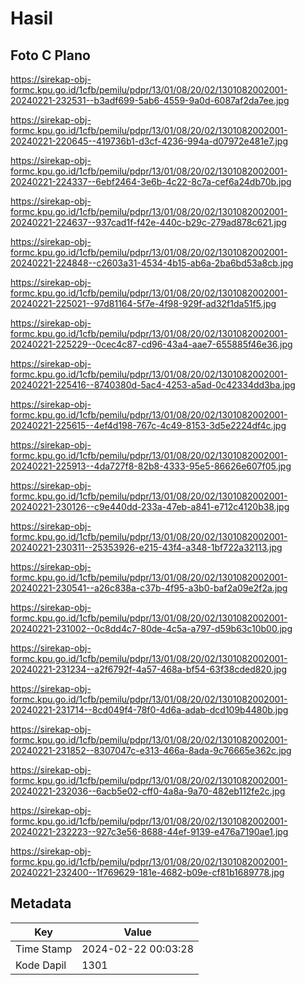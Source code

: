 # Hasil

## Foto C Plano

https://sirekap-obj-formc.kpu.go.id/1cfb/pemilu/pdpr/13/01/08/20/02/1301082002001-20240221-232531--b3adf699-5ab6-4559-9a0d-6087af2da7ee.jpg

https://sirekap-obj-formc.kpu.go.id/1cfb/pemilu/pdpr/13/01/08/20/02/1301082002001-20240221-220645--419736b1-d3cf-4236-994a-d07972e481e7.jpg

https://sirekap-obj-formc.kpu.go.id/1cfb/pemilu/pdpr/13/01/08/20/02/1301082002001-20240221-224337--6ebf2464-3e6b-4c22-8c7a-cef6a24db70b.jpg

https://sirekap-obj-formc.kpu.go.id/1cfb/pemilu/pdpr/13/01/08/20/02/1301082002001-20240221-224637--937cad1f-f42e-440c-b29c-279ad878c621.jpg

https://sirekap-obj-formc.kpu.go.id/1cfb/pemilu/pdpr/13/01/08/20/02/1301082002001-20240221-224848--c2603a31-4534-4b15-ab6a-2ba6bd53a8cb.jpg

https://sirekap-obj-formc.kpu.go.id/1cfb/pemilu/pdpr/13/01/08/20/02/1301082002001-20240221-225021--97d81164-5f7e-4f98-929f-ad32f1da51f5.jpg

https://sirekap-obj-formc.kpu.go.id/1cfb/pemilu/pdpr/13/01/08/20/02/1301082002001-20240221-225229--0cec4c87-cd96-43a4-aae7-655885f46e36.jpg

https://sirekap-obj-formc.kpu.go.id/1cfb/pemilu/pdpr/13/01/08/20/02/1301082002001-20240221-225416--8740380d-5ac4-4253-a5ad-0c42334dd3ba.jpg

https://sirekap-obj-formc.kpu.go.id/1cfb/pemilu/pdpr/13/01/08/20/02/1301082002001-20240221-225615--4ef4d198-767c-4c49-8153-3d5e2224df4c.jpg

https://sirekap-obj-formc.kpu.go.id/1cfb/pemilu/pdpr/13/01/08/20/02/1301082002001-20240221-225913--4da727f8-82b8-4333-95e5-86626e607f05.jpg

https://sirekap-obj-formc.kpu.go.id/1cfb/pemilu/pdpr/13/01/08/20/02/1301082002001-20240221-230126--c9e440dd-233a-47eb-a841-e712c4120b38.jpg

https://sirekap-obj-formc.kpu.go.id/1cfb/pemilu/pdpr/13/01/08/20/02/1301082002001-20240221-230311--25353926-e215-43f4-a348-1bf722a32113.jpg

https://sirekap-obj-formc.kpu.go.id/1cfb/pemilu/pdpr/13/01/08/20/02/1301082002001-20240221-230541--a26c838a-c37b-4f95-a3b0-baf2a09e2f2a.jpg

https://sirekap-obj-formc.kpu.go.id/1cfb/pemilu/pdpr/13/01/08/20/02/1301082002001-20240221-231002--0c8dd4c7-80de-4c5a-a797-d59b63c10b00.jpg

https://sirekap-obj-formc.kpu.go.id/1cfb/pemilu/pdpr/13/01/08/20/02/1301082002001-20240221-231234--a2f6792f-4a57-468a-bf54-63f38cded820.jpg

https://sirekap-obj-formc.kpu.go.id/1cfb/pemilu/pdpr/13/01/08/20/02/1301082002001-20240221-231714--8cd049f4-78f0-4d6a-adab-dcd109b4480b.jpg

https://sirekap-obj-formc.kpu.go.id/1cfb/pemilu/pdpr/13/01/08/20/02/1301082002001-20240221-231852--8307047c-e313-466a-8ada-9c76665e362c.jpg

https://sirekap-obj-formc.kpu.go.id/1cfb/pemilu/pdpr/13/01/08/20/02/1301082002001-20240221-232036--6acb5e02-cff0-4a8a-9a70-482eb112fe2c.jpg

https://sirekap-obj-formc.kpu.go.id/1cfb/pemilu/pdpr/13/01/08/20/02/1301082002001-20240221-232223--927c3e56-8688-44ef-9139-e476a7190ae1.jpg

https://sirekap-obj-formc.kpu.go.id/1cfb/pemilu/pdpr/13/01/08/20/02/1301082002001-20240221-232400--1f769629-181e-4682-b09e-cf81b1689778.jpg


## Metadata

| Key        | Value               |
| ---------- | ------------------- |
| Time Stamp | 2024-02-22 00:03:28 |
| Kode Dapil | 1301                |



